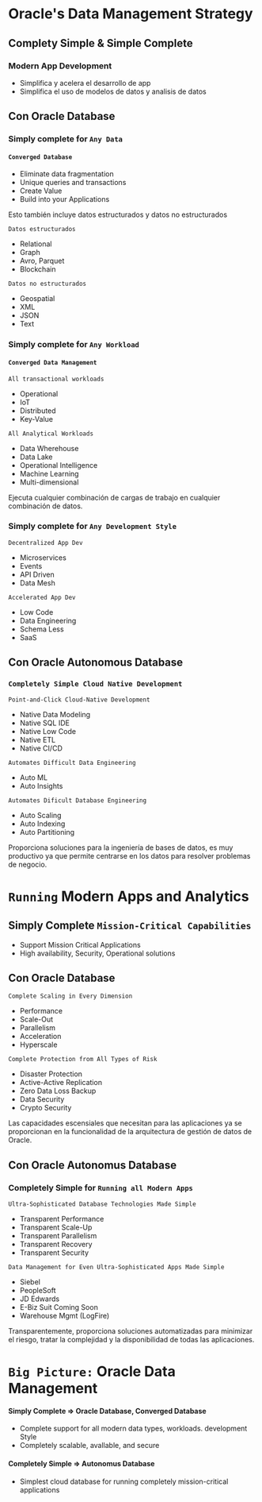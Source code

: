 # Oracle's Data Management Strategy

## Complety Simple & Simple Complete

### Modern App Development

- Simplifica y acelera el desarrollo de app
- Simplifica el uso de modelos de datos y analisis de datos

## Con Oracle Database

### Simply complete for `Any Data`

#### `Converged Database`
- Eliminate data fragmentation
- Unique queries and transactions
- Create Value
- Build into your Applications

Esto también incluye datos estructurados y datos no estructurados

`Datos estructurados`
- Relational
- Graph
- Avro, Parquet
- Blockchain

`Datos no estructurados`
- Geospatial
- XML
- JSON
- Text

### Simply complete for `Any Workload`

#### `Converged Data Management`

`All transactional workloads`
- Operational
- IoT
- Distributed
- Key-Value

`All Analytical Workloads`
- Data Wherehouse
- Data Lake
- Operational Intelligence
- Machine Learning
- Multi-dimensional

Ejecuta cualquier combinación de cargas de trabajo en cualquier combinación de datos.

### Simply complete for `Any Development Style`

`Decentralized App Dev`
- Microservices
- Events
- API Driven
- Data Mesh

`Accelerated App Dev`
- Low Code
- Data Engineering
- Schema Less
- SaaS

## Con Oracle Autonomous Database

### `Completely Simple Cloud Native Development`

`Point-and-Click Cloud-Native Development`
- Native Data Modeling
- Native SQL IDE
- Native Low Code
- Native ETL
- Native CI/CD

`Automates Difficult Data Engineering`
- Auto ML
- Auto Insights

`Automates Dificult Database Engineering`
- Auto Scaling
- Auto Indexing
- Auto Partitioning

Proporciona soluciones para la ingeniería de bases de datos, es muy productivo ya que permite centrarse en los datos para resolver problemas de negocio.

# `Running` Modern Apps and Analytics

## Simply Complete `Mission-Critical Capabilities`

- Support Mission Critical Applications
- High availability, Security, Operational solutions

## Con Oracle Database

`Complete Scaling in Every Dimension`
- Performance
- Scale-Out
- Parallelism
- Acceleration
- Hyperscale

`Complete Protection from All Types of Risk`
- Disaster Protection
- Active-Active Replication
- Zero Data Loss Backup
- Data Security
- Crypto Security

Las capacidades escensiales que necesitan para las aplicaciones ya se proporcionan en la funcionalidad de la arquitectura de gestión de datos de Oracle.

## Con Oracle Autonomus Database

### Completely Simple for `Running all Modern Apps`

`Ultra-Sophisticated Database Technologies Made Simple`
- Transparent Performance
- Transparent Scale-Up
- Transparent Parallelism
- Transparent Recovery
- Transparent Security

`Data Management for Even Ultra-Sophisticated Apps Made Simple`
- Siebel
- PeopleSoft
- JD Edwards
- E-Biz Suit Coming Soon
- Warehouse Mgmt (LogFire)

Transparentemente, proporciona soluciones automatizadas para minimizar el riesgo, tratar la complejidad y la disponibilidad de todas las aplicaciones.

# `Big Picture:` Oracle Data Management

#### Simply Complete => Oracle Database, Converged Database
- Complete support for all modern data types, workloads. development Style
- Completely scalable, avallable, and secure

#### Completely Simple => Autonomus Database
- Simplest cloud database for running completely mission-critical applications